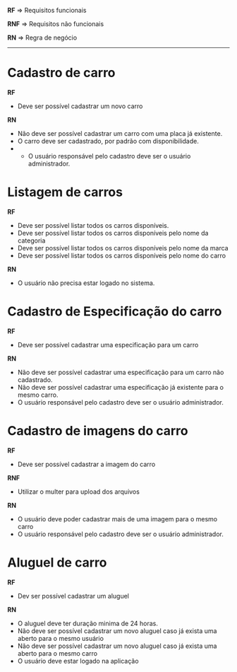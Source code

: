 **RF** => Requisitos funcionais

**RNF** => Requisitos não funcionais

**RN** => Regra de negócio

---
# Cadastro de carro

**RF**
- Deve ser possível  cadastrar um novo carro

**RN**
- Não deve ser possível cadastrar um carro com uma placa já existente.
- O carro deve ser cadastrado, por padrão com disponibilidade.
- * O usuário responsável pelo cadastro deve ser o usuário administrador.

# Listagem de carros

**RF**
- Deve ser possível listar todos os carros disponíveis.
- Deve ser possível listar todos os carros disponíveis pelo nome da categoria
- Deve ser possível listar todos os carros disponíveis pelo nome da marca
- Deve ser possível listar todos os carros disponíveis pelo nome do carro

**RN**
- O usuário não precisa estar logado no sistema.

# Cadastro de Especificação do carro

**RF**
- Deve ser possível cadastrar uma especificação para um carro

**RN**
- Não deve ser possível cadastrar uma especificação para um carro não cadastrado.
- Não deve ser possível cadastrar uma especificação já existente para o mesmo carro.
- O usuário responsável pelo cadastro deve ser o usuário administrador.

# Cadastro de imagens do carro

**RF**
- Deve ser possível cadastrar  a imagem do carro

**RNF**
- Utilizar o multer para upload dos arquivos

**RN**
- O usuário deve poder cadastrar mais de uma imagem para o mesmo carro
- O usuário responsável pelo cadastro deve ser o usuário administrador.


# Aluguel de carro

**RF**
- Dev ser possível cadastrar um aluguel

**RN**
- O aluguel deve ter duração minima de 24 horas.
- Não deve ser possível cadastrar um novo aluguel caso já exista uma aberto para o  mesmo usuário
- Não deve ser possível cadastrar um novo aluguel caso já exista uma aberto para o  mesmo carro
- O usuário deve estar logado na aplicação
